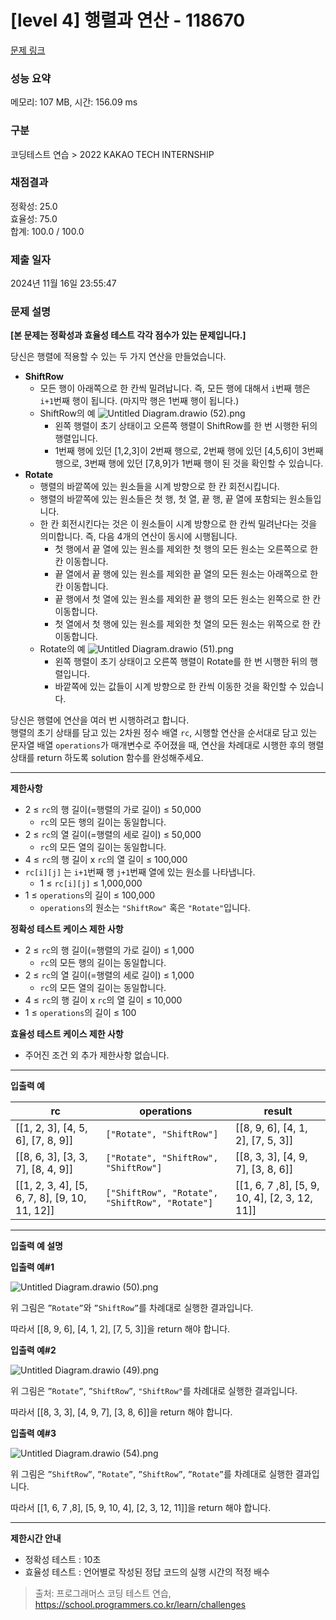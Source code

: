 # \[level 4] 행렬과 연산 - 118670

[문제 링크](https://school.programmers.co.kr/learn/courses/30/lessons/118670)

### 성능 요약

메모리: 107 MB, 시간: 156.09 ms

### 구분

코딩테스트 연습 > 2022 KAKAO TECH INTERNSHIP

### 채점결과

정확성: 25.0\
효율성: 75.0\
합계: 100.0 / 100.0

### 제출 일자

2024년 11월 16일 23:55:47

### 문제 설명

**\[본 문제는 정확성과 효율성 테스트 각각 점수가 있는 문제입니다.]**

당신은 행렬에 적용할 수 있는 두 가지 연산을 만들었습니다.

* **ShiftRow**
  * 모든 행이 아래쪽으로 한 칸씩 밀려납니다. 즉, 모든 행에 대해서 `i`번째 행은 `i+1`번째 행이 됩니다. (마지막 행은 1번째 행이 됩니다.)
  * ShiftRow의 예 ![Untitled Diagram.drawio (52).png](https://grepp-programmers.s3.ap-northeast-2.amazonaws.com/files/production/adc18f4a-5a51-40eb-9b57-997efbf27e96/Untitled%20Diagram.drawio%20\(52\).png)
    * 왼쪽 행렬이 초기 상태이고 오른쪽 행렬이 ShiftRow를 한 번 시행한 뒤의 행렬입니다.
    * 1번째 행에 있던 \[1,2,3]이 2번째 행으로, 2번째 행에 있던 \[4,5,6]이 3번째 행으로, 3번째 행에 있던 \[7,8,9]가 1번째 행이 된 것을 확인할 수 있습니다.
* **Rotate**
  * 행렬의 바깥쪽에 있는 원소들을 시계 방향으로 한 칸 회전시킵니다.
  * 행렬의 바깥쪽에 있는 원소들은 첫 행, 첫 열, 끝 행, 끝 열에 포함되는 원소들입니다.
  * 한 칸 회전시킨다는 것은 이 원소들이 시계 방향으로 한 칸씩 밀려난다는 것을 의미합니다. 즉, 다음 4개의 연산이 동시에 시행됩니다.
    * 첫 행에서 끝 열에 있는 원소를 제외한 첫 행의 모든 원소는 오른쪽으로 한 칸 이동합니다.
    * 끝 열에서 끝 행에 있는 원소를 제외한 끝 열의 모든 원소는 아래쪽으로 한 칸 이동합니다.
    * 끝 행에서 첫 열에 있는 원소를 제외한 끝 행의 모든 원소는 왼쪽으로 한 칸 이동합니다.
    * 첫 열에서 첫 행에 있는 원소를 제외한 첫 열의 모든 원소는 위쪽으로 한 칸 이동합니다.
  * Rotate의 예 ![Untitled Diagram.drawio (51).png](https://grepp-programmers.s3.ap-northeast-2.amazonaws.com/files/production/a03423c4-60fa-4841-a4e7-271be6202484/Untitled%20Diagram.drawio%20\(51\).png)
    * 왼쪽 행렬이 초기 상태이고 오른쪽 행렬이 Rotate를 한 번 시행한 뒤의 행렬입니다.
    * 바깥쪽에 있는 값들이 시계 방향으로 한 칸씩 이동한 것을 확인할 수 있습니다.

당신은 행렬에 연산을 여러 번 시행하려고 합니다.\
행렬의 초기 상태를 담고 있는 2차원 정수 배열 `rc`, 시행할 연산을 순서대로 담고 있는 문자열 배열 `operations`가 매개변수로 주어졌을 때, 연산을 차례대로 시행한 후의 행렬 상태를 return 하도록 solution 함수를 완성해주세요.

***

**제한사항**

* 2 ≤ `rc`의 행 길이(=행렬의 가로 길이) ≤ 50,000
  * `rc`의 모든 행의 길이는 동일합니다.
* 2 ≤ `rc`의 열 길이(=행렬의 세로 길이) ≤ 50,000
  * `rc`의 모든 열의 길이는 동일합니다.
* 4 ≤ `rc`의 행 길이 x `rc`의 열 길이 ≤ 100,000
* `rc[i][j]` 는 `i+1`번째 행 `j+1`번째 열에 있는 원소를 나타냅니다.
  * 1 ≤ `rc[i][j]` ≤ 1,000,000
* 1 ≤ `operations`의 길이 ≤ 100,000
  * `operations`의 원소는 `"ShiftRow"` 혹은 `"Rotate"`입니다.

**정확성 테스트 케이스 제한 사항**

* 2 ≤ `rc`의 행 길이(=행렬의 가로 길이) ≤ 1,000
  * `rc`의 모든 행의 길이는 동일합니다.
* 2 ≤ `rc`의 열 길이(=행렬의 세로 길이) ≤ 1,000
  * `rc`의 모든 열의 길이는 동일합니다.
* 4 ≤ `rc`의 행 길이 x `rc`의 열 길이 ≤ 10,000
* 1 ≤ `operations`의 길이 ≤ 100

**효율성 테스트 케이스 제한 사항**

* 주어진 조건 외 추가 제한사항 없습니다.

***

**입출력 예**

| rc                                                | operations                                     | result                                            |
| ------------------------------------------------- | ---------------------------------------------- | ------------------------------------------------- |
| \[\[1, 2, 3], \[4, 5, 6], \[7, 8, 9]]             | `["Rotate", "ShiftRow"]`                       | \[\[8, 9, 6], \[4, 1, 2], \[7, 5, 3]]             |
| \[\[8, 6, 3], \[3, 3, 7], \[8, 4, 9]]             | `["Rotate", "ShiftRow", "ShiftRow"]`           | \[\[8, 3, 3], \[4, 9, 7], \[3, 8, 6]]             |
| \[\[1, 2, 3, 4], \[5, 6, 7, 8], \[9, 10, 11, 12]] | `["ShiftRow", "Rotate", "ShiftRow", "Rotate"]` | \[\[1, 6, 7 ,8], \[5, 9, 10, 4], \[2, 3, 12, 11]] |

***

**입출력 예 설명**

**입출력 예#1**

![Untitled Diagram.drawio (50).png](https://grepp-programmers.s3.ap-northeast-2.amazonaws.com/files/production/e409e001-6e7b-4695-9d8b-4a2abf0e6042/Untitled%20Diagram.drawio%20\(50\).png)

위 그림은 `”Rotate”`와 `”ShiftRow”`를 차례대로 실행한 결과입니다.

따라서 \[\[8, 9, 6], \[4, 1, 2], \[7, 5, 3]]을 return 해야 합니다.

**입출력 예#2**

![Untitled Diagram.drawio (49).png](https://grepp-programmers.s3.ap-northeast-2.amazonaws.com/files/production/9005dfbe-288c-4dfd-8073-abe2eb594885/Untitled%20Diagram.drawio%20\(49\).png)

위 그림은 `”Rotate”`, `”ShiftRow”`, `"ShiftRow"`를 차례대로 실행한 결과입니다.

따라서 \[\[8, 3, 3], \[4, 9, 7], \[3, 8, 6]]을 return 해야 합니다.

**입출력 예#3**

![Untitled Diagram.drawio (54).png](https://grepp-programmers.s3.ap-northeast-2.amazonaws.com/files/production/35ca2a90-0c48-4521-bf00-7bc9c4e8a18d/Untitled%20Diagram.drawio%20\(54\).png)

위 그림은 `”ShiftRow”`, `”Rotate”`, `”ShiftRow”`, `”Rotate”`를 차례대로 실행한 결과입니다.

따라서 \[\[1, 6, 7 ,8], \[5, 9, 10, 4], \[2, 3, 12, 11]]을 return 해야 합니다.

***

**제한시간 안내**

* 정확성 테스트 : 10초
* 효율성 테스트 : 언어별로 작성된 정답 코드의 실행 시간의 적정 배수

> 출처: 프로그래머스 코딩 테스트 연습, https://school.programmers.co.kr/learn/challenges
